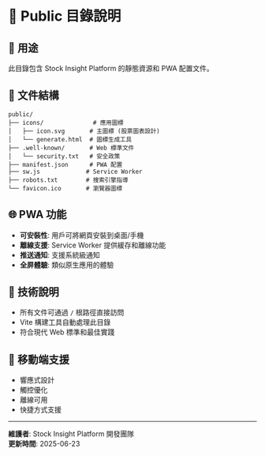 # 📁 Public 目錄說明

## 🎯 **用途**
此目錄包含 Stock Insight Platform 的靜態資源和 PWA 配置文件。

## 📄 **文件結構**
```
public/
├── icons/              # 應用圖標
│   ├── icon.svg       # 主圖標 (股票圖表設計)
│   └── generate.html  # 圖標生成工具
├── .well-known/       # Web 標準文件
│   └── security.txt   # 安全政策
├── manifest.json      # PWA 配置
├── sw.js             # Service Worker
├── robots.txt        # 搜索引擎指導
└── favicon.ico       # 瀏覽器圖標

```

## 🌐 **PWA 功能**
- **可安裝性**: 用戶可將網頁安裝到桌面/手機
- **離線支援**: Service Worker 提供緩存和離線功能
- **推送通知**: 支援系統級通知
- **全屏體驗**: 類似原生應用的體驗

## 🔧 **技術說明**
- 所有文件可通過 `/` 根路徑直接訪問
- Vite 構建工具自動處理此目錄
- 符合現代 Web 標準和最佳實踐

## 📱 **移動端支援**
- 響應式設計
- 觸控優化
- 離線可用
- 快捷方式支援

---
**維護者**: Stock Insight Platform 開發團隊  
**更新時間**: 2025-06-23
